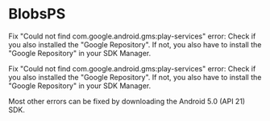 BlobsPS
=======

Fix "Could not find com.google.android.gms:play-services" error:
Check if you also installed the "Google Repository". If not, you also have to install the "Google Repository" in your SDK Manager.

Fix "Could not find com.google.android.gms:play-services" error:
Check if you also installed the "Google Repository". If not, you also have to install the "Google Repository" in your SDK Manager.

Most other errors can be fixed by downloading the Android 5.0 (API 21) SDK.

